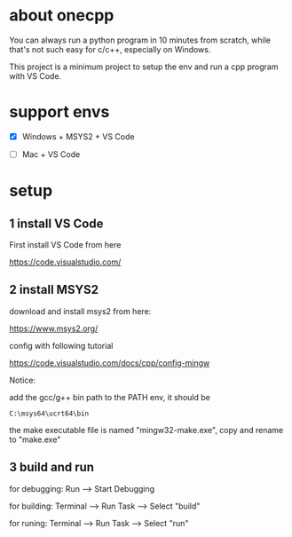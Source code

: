 # about onecpp
You can always run a python program in 10 minutes from scratch, while that's not such easy for c/c++, especially on Windows.

This project is a minimum project to setup the env and run a cpp program with VS Code.


# support envs

- [x] Windows + MSYS2 + VS Code

- [ ] Mac + VS Code


# setup

## 1 install VS Code

First install VS Code from here

https://code.visualstudio.com/

## 2 install MSYS2

download and install msys2 from here:

https://www.msys2.org/


config with following tutorial

https://code.visualstudio.com/docs/cpp/config-mingw


Notice:

add the gcc/g++ bin path to the PATH env, it should be

```
C:\msys64\ucrt64\bin
```

the make executable file is named "mingw32-make.exe", copy and rename to "make.exe"


## 3 build and run

for debugging: Run --> Start Debugging

for building: Terminal --> Run Task --> Select "build"

for runing: Terminal --> Run Task --> Select "run"

